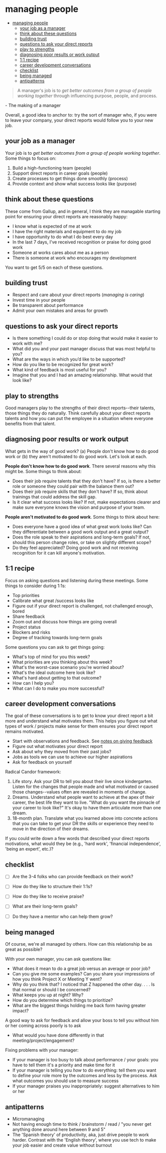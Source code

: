 # managing people

- [managing people](#managing-people)
  - [your job as a manager](#your-job-as-a-manager)
  - [think about these questions](#think-about-these-questions)
  - [building trust](#building-trust)
  - [questions to ask your direct reports](#questions-to-ask-your-direct-reports)
  - [play to strengths](#play-to-strengths)
  - [diagnosing poor results or work output](#diagnosing-poor-results-or-work-output)
  - [1:1 recipe](#11-recipe)
  - [career development conversations](#career-development-conversations)
  - [checklist](#checklist)
  - [being managed](#being-managed)
  - [antipatterns](#antipatterns)

> A manager's job is to _get better outcomes from a group of people working together_ through influencing purpose, people, and process.

\- The making of a manager

Overall, a good idea to anchor to: try the sort of manager who, if you were to leave your company, your direct reports would follow you to your new job.

## your job as a manager

Your job is to _get better outcomes from a group of people working together_. Some things to focus on:

1. Build a high-functioning team (people)
2. Support direct reports in career goals (people)
3. Create processes to get things done smoothly (process)
4. Provide context and show what success looks like (purpose)


## think about these questions

These come from Gallup, and in general, I think they are managable starting point for ensuring your direct reports are reasonably happy:

  - I know what is expected of me at work
  - I have the right materials and equipment to do my job
  - I have opportunity to do what I do best every day
  - In the last 7 days, I've received recognition or praise for doing good work
  - Someone at works cares about me as a person
  - There is someone at work who encourages my development

You want to get 5/5 on each of these questions.

## building trust

- Respect and care about your direct reports (_managing is caring_)
- Invest time in your people
- Be transparent about performance
- Admit your own mistakes and areas for growth

## questions to ask your direct reports

- Is there something I could do or stop doing that would make it easier to work with me?
- What did you and your past manager discuss that was most helpful to you?
- What are the ways in which you’d like to be supported?
- How do you like to be recognized for great work?
- What kind of feedback is most useful for you?
- Imagine that you and I had an amazing relationship. What would that look like?

## play to strengths

Good managers play to the strengths of their direct reports--their talents, those things they do naturally. Think carefully about your direct reports talents and how you can put the employee in a situation where everyone benefits from that talent.


## diagnosing poor results or work output

What gets in the way of good work? (a) People don't know how to do good work or (b) they aren't motivated to do good work. Let's look at each.

**People don't know how to do good work**. There several reasons why this might be. Some things to think about:

- Does their job require talents that they don't have? If so, is there a better role or someone they could pair with the balance them out?
- Does their job require skills that they don't have? If so, think about trainings that could address the skill gap.
- Is it clear what success looks like? If not, make expectations clearer and make sure everyone knows the vision and purpose of your team.

**People aren't motivated to do good work**. Some things to think about here:

- Does everyone have a good idea of what great work looks like? Can they differentiate between a good work output and a great output?
- Does the role speak to their aspirations and long-term goals? If not, should this person change roles, or take on slightly different scope?
- Do they feel appreciated? Doing good work and not receiving recognition for it can kill anyone's motivation.

## 1:1 recipe

Focus on asking questions and listening during these meetings. Some things to consider during 1:1s:

- Top priorities
- Calibrate what great /success looks like
- Figure out if your direct report is challenged, not challenged enough, bored
- Share feedback
- Zoom out and discuss how things are going overall
- Project status
- Blockers and risks
- Degree of tracking towards long-term goals

Some questions you can ask to get things going:

- What's top of mind for you this week?
- What priorities are you thinking about this week?
- What's the worst-case scenario you're worried about?
- What's the ideal outcome here look like?
- What's hard about getting to that outcome?
- How can I help you?
- What can I do to make you more successful?

## career development conversations

The goal of these conversations is to get to know your direct report a bit more and understand what motivates them. This helps you figure out what types of work / projects make sense for them ensures your direct report remains motivated.

- Start with observations and feedback. See [notes on giving feedback](giving_feedback.md)
- Figure out what motivates your direct report
- Ask about why they moved from their past jobs?
- Jobs as tools we can use to achieve our higher aspirations
- Ask for feedback on yourself

Radical Candor framework:
1. Life story. Ask your DR to tell you about their live since kindergarten. Listen for the changes that people made and what motivated or caused those changes--values often are revealed in moments of change.
2. Dreams. Understand what people want to achieve at the apex of their career, the best life they want to live. "What do you want the pinnacle of your career to look like?" It's okay to have them articulate more than one dream.
3. 18-month plan. Translate what you learned above into concrete actions that you can take to get your DR the skills or experience they need to move in the direction of their dreams.

If you could write down a few words that described your direct reports motivations, what would they be (e.g., 'hard work', 'financial independence', 'being an expert', etc.)?

## checklist

- [ ] Are the 3-4 folks who can provide feedback on their work?
- [ ] How do they like to structure their 1:1s?
- [ ] How do they like to receive praise?
- [ ] What are their long-term goals?
- [ ] Do they have a mentor who can help them grow? 


## being managed

Of course, we're all managed by others. How can this relationship be as great as possible?

<more to come> 

With your own manager, you can ask questions like:

- What does it mean to do a great job versus an average or poor job?
- Can you give me some examples? Can you share your impressions of how you think Project X or Meeting Y went?
- Why do you think that? I noticed that Z happened the other day. . . . Is that normal or should I be concerned?
- What keeps you up at night? Why?
- How do you determine which things to prioritize?
- What are the biggest things holding me back form having greater impact?

A good way to ask for feedback and allow your boss to tell you without him or her coming across poorly is to ask

- What would you have done differently in that meeting/project/engagement?



Fixing problems with your manager: 

  - If your manager is too busy to talk about performance / your goals: you have to tell them it's a priority and make time for it
  - If your manager is telling you _how_ to do everything: tell them you want to define your role more by the outcomes and less by the process. Ask what outcomes you should use to measure success
  - If your manager praises you inappropriately: suggest alternatives to him or her


## antipatterns

- Micromanaging
- Not having enough time to think / brainstorm / read / "you never get anything done around here between 9 and 5"
- The 'Spanish theory' of productivity, aka, just drive people to work harder. Contrast with the 'English theory', where you use tech to make your job easier and create value without burnout